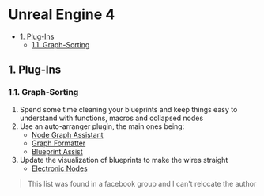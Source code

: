 # Unreal Engine 4

* [1. Plug-Ins](#1-plug-ins)
  * [1.1. Graph-Sorting](#11-graph-sorting)

## 1. Plug-Ins

### 1.1. Graph-Sorting

1. Spend some time cleaning your blueprints and keep things easy to understand with functions, macros and collapsed nodes
2. Use an auto-arranger plugin, the main ones being:
   * [Node Graph Assistant](https://www.unrealengine.com/marketplace/en-US/slug/node-graph-assistant )
   * [Graph Formatter](https://www.unrealengine.com/marketplace/en-US/slug/graph-formatter)
   * [Blueprint Assist](https://www.unrealengine.com/marketplace/en-US/slug/blueprint-assist)
3. Update the visualization of blueprints to make the wires straight
   * [Electronic Nodes](https://www.unrealengine.com/marketplace/en-US/slug/electronic-nodes )

> This list was found in a facebook group and I can't relocate the author
